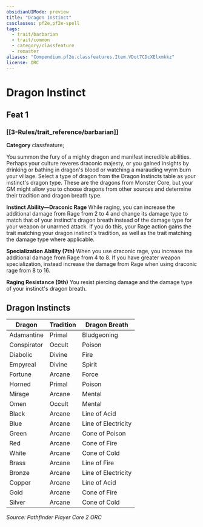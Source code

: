 ```yaml
---
obsidianUIMode: preview
title: "Dragon Instinct"
cssclasses: pf2e,pf2e-spell
tags:
  - trait/barbarian
  - trait/common
  - category/classfeature
  - remaster
aliases: "Compendium.pf2e.classfeatures.Item.VDot7CDcXElxmkkz"
license: ORC
---
```

# Dragon Instinct
## Feat 1
### [[3-Rules/trait_reference/barbarian]]

**Category** classfeature; 




You summon the fury of a mighty dragon and manifest incredible abilities. Perhaps your culture reveres draconic majesty, or you gained insights by drinking or bathing in dragon's blood or watching a marauding wyrm burn your village. Select a type of dragon from the Dragon Instincts table as your instinct's dragon type. These are the dragons from Monster Core, but your GM might allow you to choose dragons from other sources and determine their tradition and dragon breath type.

**Instinct Ability—Draconic Rage** While raging, you can increase the additional damage from Rage from 2 to 4 and change its damage type to match that of your instinct's dragon breath instead of the damage type for your weapon or unarmed attack. If you do this, your Rage action gains the trait matching your dragon instinct's tradition, as well as the trait matching the damage type where applicable.

**Specialization Ability (7th)** When you use draconic rage, you increase the additional damage from Rage from 4 to 8. If you have greater weapon specialization, instead increase the damage from Rage when using draconic rage from 8 to 16.

**Raging Resistance (9th)** You resist piercing damage and the damage type of your instinct's dragon breath.

## Dragon Instincts

  

| Dragon | Tradition | Dragon Breath |
| --- | --- | --- |
| Adamantine | Primal | Bludgeoning |
| Conspirator | Occult | Poison |
| Diabolic | Divine | Fire |
| Empyreal | Divine | Spirit |
| Fortune | Arcane | Force |
| Horned | Primal | Poison |
| Mirage | Arcane | Mental |
| Omen | Occult | Mental |
| Black | Arcane | Line of Acid |
| Blue | Arcane | Line of Electricity |
| Green | Arcane | Cone of Poison |
| Red | Arcane | Cone of Fire |
| White | Arcane | Cone of Cold |
| Brass | Arcane | Line of Fire |
| Bronze | Arcane | Line of Electricity |
| Copper | Arcane | Line of Acid |
| Gold | Arcane | Cone of Fire |
| Silver | Arcane | Cone of Cold |

*Source: Pathfinder Player Core 2*
*ORC*